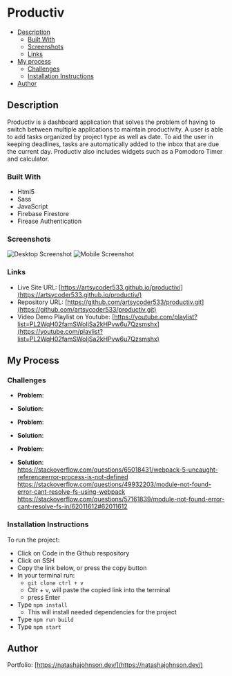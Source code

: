 # Productiv

- [Description](#description)
  - [Built With](#built-with)
  - [Screenshots](#screenshots)
  - [Links](#links)
- [My process](#my-process)
  - [Challenges](#challenges)
  - [Installation Instructions](#installation-instructions)
- [Author](#author)

## Description

Productiv is a dashboard application that solves the problem of having to switch between multiple applications to maintain productivity. A user is able to add tasks organized by project type as well as date. To aid the user in keeping deadlines, tasks are automatically added to the inbox that are due the current day. Productiv also includes widgets such as a Pomodoro Timer and calculator.

### Built With
- Html5
- Sass
- JavaScript
- Firebase Firestore
- Firease Authentication

### Screenshots

![Desktop Screenshot]()
![Mobile Screenshot]()

### Links

- Live Site URL: [https://artsycoder533.github.io/productiv/](https://artsycoder533.github.io/productiv/)
- Repository URL: [https://github.com/artsycoder533/productiv.git](https://github.com/artsycoder533/productiv.git)
- Video Demo Playlist on Youtube: [https://youtube.com/playlist?list=PL2WqH02famSWoIjSa2kHPvw6u7Qzsmshx](https://youtube.com/playlist?list=PL2WqH02famSWoIjSa2kHPvw6u7Qzsmshx)

## My Process



### Challenges 

- **Problem**: 
- **Solution**:  

- **Problem**: 
- **Solution**:  

- **Problem**:  
- **Solution**:  
https://stackoverflow.com/questions/65018431/webpack-5-uncaught-referenceerror-process-is-not-defined
https://stackoverflow.com/questions/49932203/module-not-found-error-cant-resolve-fs-using-webpack
https://stackoverflow.com/questions/57161839/module-not-found-error-cant-resolve-fs-in/62011612#62011612


### Installation Instructions
To run the project:

- Click on Code in the Github respository
- Click on SSH
- Copy the link below, or press the copy button
- In your terminal run:
    - `git clone ctrl + v`
    - Ctlr + v, will paste the copied link into the terminal
    - press Enter
- Type `npm install` 
    - This will install needed dependencies for the project
- Type `npm run build`
- Type `npm start `

## Author
Portfolio: [https://natashajohnson.dev/](https://natashajohnson.dev/)




